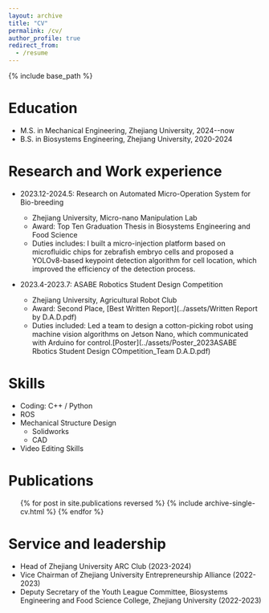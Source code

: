 ```yaml
---
layout: archive
title: "CV"
permalink: /cv/
author_profile: true
redirect_from:
  - /resume
---
```


{% include base_path %}

Education
======
* M.S. in Mechanical Engineering, Zhejiang University, 2024--now
* B.S. in Biosystems Engineering, Zhejiang University, 2020-2024

Research and Work experience
======
* 2023.12-2024.5: Research on Automated Micro-Operation System for Bio-breeding
  * Zhejiang University, Micro-nano Manipulation Lab
  * Award: Top Ten Graduation Thesis in Biosystems Engineering and Food Science
  * Duties includes: I built a micro-injection platform based on microfluidic chips for zebrafish embryo cells and proposed a YOLOv8-based keypoint detection algorithm for cell location, which improved the efficiency of the detection process.

* 2023.4-2023.7: ASABE Robotics Student Design Competition
  * Zhejiang University, Agricultural Robot Club
  * Award: Second Place, [Best Written Report](../assets/Written Report by D.A.D.pdf)
  * Duties included: Led a team to design a cotton-picking robot using machine vision algorithms on Jetson Nano, which communicated with Arduino for control.[Poster](../assets/Poster_2023ASABE Rbotics Student Design COmpetition_Team D.A.D.pdf)
  
Skills
======
* Coding:  C++ / Python
* ROS
* Mechanical Structure Design
  * Solidworks
  * CAD
* Video Editing Skills

Publications
======
  <ul>{% for post in site.publications reversed %}
    {% include archive-single-cv.html %}
  {% endfor %}</ul>

Service and leadership
======
* Head of Zhejiang University ARC Club (2023-2024)
* Vice Chairman of Zhejiang University Entrepreneurship Alliance (2022-2023)
* Deputy Secretary of the Youth League Committee, Biosystems Engineering and Food Science College, Zhejiang University (2022-2023)
